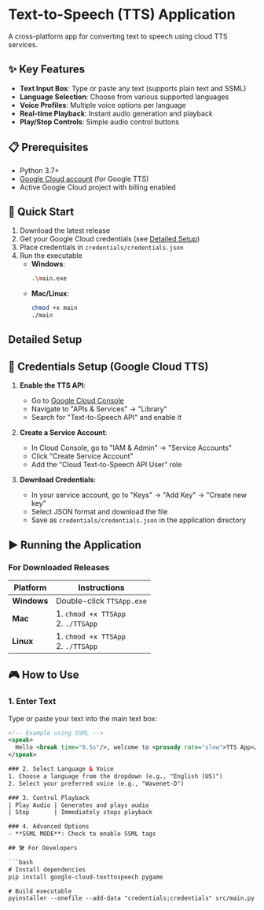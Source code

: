 # Text-to-Speech (TTS) Application

A cross-platform app for converting text to speech using cloud TTS services.

## ✨ Key Features

- **Text Input Box**: Type or paste any text (supports plain text and SSML)
- **Language Selection**: Choose from various supported languages
- **Voice Profiles**: Multiple voice options per language
- **Real-time Playback**: Instant audio generation and playback
- **Play/Stop Controls**: Simple audio control buttons

## 📋 Prerequisites

- Python 3.7+
- [Google Cloud account](https://cloud.google.com/) (for Google TTS)
- Active Google Cloud project with billing enabled

## 🚀 Quick Start

1. Download the latest release
2. Get your Google Cloud credentials (see [Detailed Setup](#detailed-setup))
3. Place credentials in `credentials/credentials.json`
4. Run the executable
   - **Windows**:
     ```bash
     .\main.exe
     ```
   - **Mac/Linux**:
     ```bash
     chmod +x main
     ./main
     ```

## Detailed Setup

## 🔑 Credentials Setup (Google Cloud TTS)

1. **Enable the TTS API**:

   - Go to [Google Cloud Console](https://console.cloud.google.com/)
   - Navigate to "APIs & Services" → "Library"
   - Search for "Text-to-Speech API" and enable it

2. **Create a Service Account**:

   - In Cloud Console, go to "IAM & Admin" → "Service Accounts"
   - Click "Create Service Account"
   - Add the "Cloud Text-to-Speech API User" role

3. **Download Credentials**:

   - In your service account, go to "Keys" → "Add Key" → "Create new key"
   - Select JSON format and download the file
   - Save as `credentials/credentials.json` in the application directory

## ▶️ Running the Application

### For Downloaded Releases

| Platform    | Instructions                          |
| ----------- | ------------------------------------- |
| **Windows** | Double-click `TTSApp.exe`             |
| **Mac**     | 1. `chmod +x TTSApp`<br>2. `./TTSApp` |
| **Linux**   | 1. `chmod +x TTSApp`<br>2. `./TTSApp` |

## 🎮 How to Use

### 1. Enter Text

Type or paste your text into the main text box:

````xml
<!-- Example using SSML -->
<speak>
  Hello <break time="0.5s"/>, welcome to <prosody rate="slow">TTS App</prosody>!
</speak>

### 2. Select Language & Voice
1. Choose a language from the dropdown (e.g., "English (US)")
2. Select your preferred voice (e.g., "Wavenet-D")

### 3. Control Playback
| Play Audio | Generates and plays audio
| Stop       | Immediately stops playback

### 4. Advanced Options
- **SSML MODE**: Check to enable SSML tags

## 🛠 For Developers

```bash
# Install dependencies
pip install google-cloud-texttospeech pygame

# Build executable
pyinstaller --onefile --add-data "credentials;credentials" src/main.py
````

